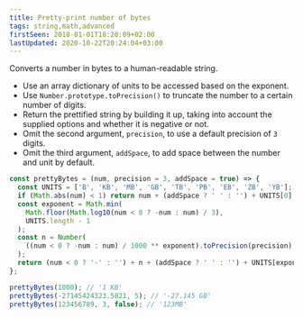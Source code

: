 ```yaml
---
title: Pretty-print number of bytes
tags: string,math,advanced
firstSeen: 2018-01-01T18:20:09+02:00
lastUpdated: 2020-10-22T20:24:04+03:00
---
```


Converts a number in bytes to a human-readable string.

- Use an array dictionary of units to be accessed based on the exponent.
- Use `Number.prototype.toPrecision()` to truncate the number to a certain number of digits.
- Return the prettified string by building it up, taking into account the supplied options and whether it is negative or not.
- Omit the second argument, `precision`, to use a default precision of `3` digits.
- Omit the third argument, `addSpace`, to add space between the number and unit by default.

```js
const prettyBytes = (num, precision = 3, addSpace = true) => {
  const UNITS = ['B', 'KB', 'MB', 'GB', 'TB', 'PB', 'EB', 'ZB', 'YB'];
  if (Math.abs(num) < 1) return num + (addSpace ? ' ' : '') + UNITS[0];
  const exponent = Math.min(
    Math.floor(Math.log10(num < 0 ? -num : num) / 3),
    UNITS.length - 1
  );
  const n = Number(
    ((num < 0 ? -num : num) / 1000 ** exponent).toPrecision(precision)
  );
  return (num < 0 ? '-' : '') + n + (addSpace ? ' ' : '') + UNITS[exponent];
};
```

```js
prettyBytes(1000); // '1 KB'
prettyBytes(-27145424323.5821, 5); // '-27.145 GB'
prettyBytes(123456789, 3, false); // '123MB'
```
